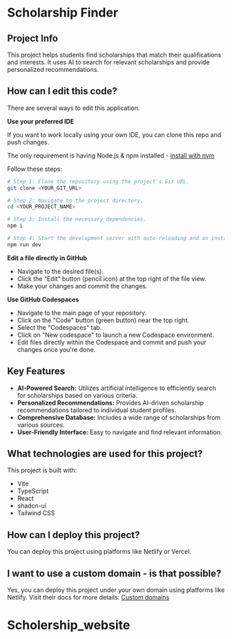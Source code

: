 # Scholarship Finder

## Project Info

This project helps students find scholarships that match their qualifications and interests. It uses AI to search for relevant scholarships and provide personalized recommendations.

## How can I edit this code?

There are several ways to edit this application.

**Use your preferred IDE**

If you want to work locally using your own IDE, you can clone this repo and push changes.

The only requirement is having Node.js & npm installed - [install with nvm](https://github.com/nvm-sh/nvm#installing-and-updating)

Follow these steps:

```sh
# Step 1: Clone the repository using the project's Git URL.
git clone <YOUR_GIT_URL>

# Step 2: Navigate to the project directory.
cd <YOUR_PROJECT_NAME>

# Step 3: Install the necessary dependencies.
npm i

# Step 4: Start the development server with auto-reloading and an instant preview.
npm run dev
```

**Edit a file directly in GitHub**

- Navigate to the desired file(s).
- Click the "Edit" button (pencil icon) at the top right of the file view.
- Make your changes and commit the changes.

**Use GitHub Codespaces**

- Navigate to the main page of your repository.
- Click on the "Code" button (green button) near the top right.
- Select the "Codespaces" tab.
- Click on "New codespace" to launch a new Codespace environment.
- Edit files directly within the Codespace and commit and push your changes once you're done.

## Key Features

- **AI-Powered Search:** Utilizes artificial intelligence to efficiently search for scholarships based on various criteria.
- **Personalized Recommendations:** Provides AI-driven scholarship recommendations tailored to individual student profiles.
- **Comprehensive Database:** Includes a wide range of scholarships from various sources.
- **User-Friendly Interface:** Easy to navigate and find relevant information.

## What technologies are used for this project?

This project is built with:

- Vite
- TypeScript
- React
- shadcn-ui
- Tailwind CSS

## How can I deploy this project?

You can deploy this project using platforms like Netlify or Vercel.

## I want to use a custom domain - is that possible?

Yes, you can deploy this project under your own domain using platforms like Netlify. Visit their docs for more details: [Custom domains](https://docs.netlify.com/domains/custom-domains/)
# Scholership_website

